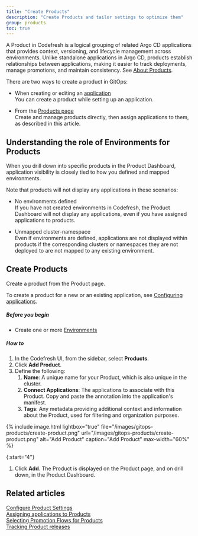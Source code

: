 ```yaml
---
title: "Create Products"
description: "Create Products and tailor settings to optimize them"
group: products
toc: true
---
```




A Product in Codefresh is a logical grouping of related Argo CD applications that provides context, versioning, and lifecycle management across environments. Unlike standalone applications in Argo CD, products establish relationships between applications, making it easier to track deployments, manage promotions, and maintain consistency. See [About Products]({{site.baseurl}}/docs/products/about-products/).

There are two ways to create a product in GitOps:
* When creating or editing an [application]({{site.baseurl}}/docs/deployments/gitops/application-configuration-settings/#products)<br>
  You can create a product while setting up an application.

* From the [Products page](#create-products)<br>
  Create and manage products directly, then assign applications to them, as described in this article.



## Understanding the role of Environments for Products

When you drill down into specific products in the Product Dashboard, application visibility is closely tied to how you defined and mapped environments. 

Note that products will not display any applications in these scenarios:

* No environments defined  
  If you have not created environments in Codefresh, the Product Dashboard will not display any applications, even if you have assigned applications to products.  


* Unmapped cluster-namespace  
  Even if environments are defined, applications are not displayed within products if the corresponding clusters or namespaces they are not deployed to are not mapped to any existing environment. 




## Create Products 
Create a product from the Product page.  

To create a product for a new or an existing application, see [Configuring applications]({{site.baseurl}}/docs/deployments/gitops/application-configuration-settings/#products).

##### Before you begin
* Create one or more [Environments]({{site.baseurl}}/docs/dashboards/gitops-environments/#create-gitops-environments)

##### How to
1. In the Codefresh UI, from the sidebar, select **Products**.
1. Click **Add Product**.
1. Define the following:
    1. **Name**: A unique name for your Product, which is also unique in the cluster. 
    1. **Connect Applications**: The applications to associate with this Product. 
      Copy and paste the annotation into the application's manifest.
    1. **Tags**: Any metadata providing additional context and information about the Product, used for filtering and organization purposes.

{% include 
	image.html 
	lightbox="true" 
	file="/images/gitops-products/create-product.png" 
	url="/images/gitops-products/create-product.png" 
	alt="Add Product" 
	caption="Add Product"
  max-width="60%" 
%}

{:start="4"}
1. Click **Add**. 
   The Product is displayed on the Product page, and on drill down, in the Product Dashboard. 


## Related articles
[Configure Product Settings]({{site.baseurl}}/docs/products/configure-product-settings/)  
[Assigning applications to Products]({{site.baseurl}}/docs/products/assign-applications/)   
[Selecting Promotion Flows for Products]({{site.baseurl}}/docs/products/promotion-flow-triggers/)   
[Tracking Product releases]({{site.baseurl}}/docs/promotions/product-releases/)  